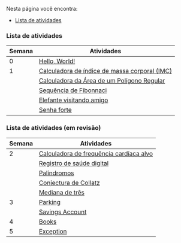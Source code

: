 Nesta página você encontra:
* [Lista de atividades](#lista-de-atividades)

### Lista de atividades

|Semana| Atividades |
|---|---|
| 0 | [Hello, World!](./00-hello) |
| 1 | [Calculadora de índice de massa corporal (IMC)](./01-imc)|
|   | [Calculadora da Área de um Polígono Regular](./02-area) |
|   | [Sequência de Fibonnaci](./03-fibonacci) |
|   | [Elefante visitando amigo](./04-elephant) |
|   | [Senha forte](./05-password) |

### Lista de atividades (em revisão)

|Semana| Atividades |
|---|---|
| 2 | [Calculadora de frequência cardíaca alvo](./06-heart) |
|   | [Registro de saúde digital](./07-health) |
|   | [Palíndromos](08-palindrome) |
|   | [Conjectura de Collatz](./09-collatz) |
|   | [Mediana de três](./10-median)  |
| 3 | [Parking](./11-parking)  |
|   | [Savings Account](./12-savings) |
| 4 | [Books](./13-books)  |
| 5 | [Exception](./14-exception/) |